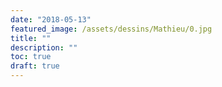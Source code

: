 ```yaml
---
date: "2018-05-13"
featured_image: /assets/dessins/Mathieu/0.jpg
title: ""
description: ""
toc: true
draft: true
---
```



